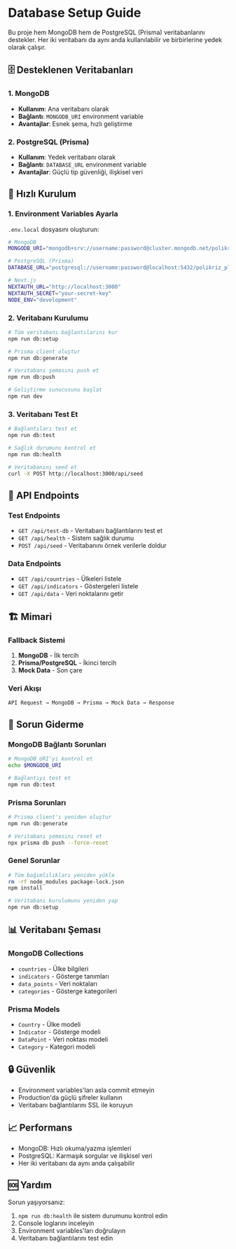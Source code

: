 # Database Setup Guide

Bu proje hem MongoDB hem de PostgreSQL (Prisma) veritabanlarını destekler. Her iki veritabanı da aynı anda kullanılabilir ve birbirlerine yedek olarak çalışır.

## 🗄️ Desteklenen Veritabanları

### 1. MongoDB
- **Kullanım**: Ana veritabanı olarak
- **Bağlantı**: `MONGODB_URI` environment variable
- **Avantajlar**: Esnek şema, hızlı geliştirme

### 2. PostgreSQL (Prisma)
- **Kullanım**: Yedek veritabanı olarak
- **Bağlantı**: `DATABASE_URL` environment variable
- **Avantajlar**: Güçlü tip güvenliği, ilişkisel veri

## 🚀 Hızlı Kurulum

### 1. Environment Variables Ayarla

`.env.local` dosyasını oluşturun:

```bash
# MongoDB
MONGODB_URI="mongodb+srv://username:password@cluster.mongodb.net/polikriz_platform?retryWrites=true&w=majority"

# PostgreSQL (Prisma)
DATABASE_URL="postgresql://username:password@localhost:5432/polikriz_platform"

# Next.js
NEXTAUTH_URL="http://localhost:3000"
NEXTAUTH_SECRET="your-secret-key"
NODE_ENV="development"
```

### 2. Veritabanı Kurulumu

```bash
# Tüm veritabanı bağlantılarını kur
npm run db:setup

# Prisma client oluştur
npm run db:generate

# Veritabanı şemasını push et
npm run db:push

# Geliştirme sunucusunu başlat
npm run dev
```

### 3. Veritabanı Test Et

```bash
# Bağlantıları test et
npm run db:test

# Sağlık durumunu kontrol et
npm run db:health

# Veritabanını seed et
curl -X POST http://localhost:3000/api/seed
```

## 🔧 API Endpoints

### Test Endpoints
- `GET /api/test-db` - Veritabanı bağlantılarını test et
- `GET /api/health` - Sistem sağlık durumu
- `POST /api/seed` - Veritabanını örnek verilerle doldur

### Data Endpoints
- `GET /api/countries` - Ülkeleri listele
- `GET /api/indicators` - Göstergeleri listele
- `GET /api/data` - Veri noktalarını getir

## 🏗️ Mimari

### Fallback Sistemi
1. **MongoDB** - İlk tercih
2. **Prisma/PostgreSQL** - İkinci tercih
3. **Mock Data** - Son çare

### Veri Akışı
```
API Request → MongoDB → Prisma → Mock Data → Response
```

## 🐛 Sorun Giderme

### MongoDB Bağlantı Sorunları
```bash
# MongoDB URI'yi kontrol et
echo $MONGODB_URI

# Bağlantıyı test et
npm run db:test
```

### Prisma Sorunları
```bash
# Prisma client'ı yeniden oluştur
npm run db:generate

# Veritabanı şemasını reset et
npx prisma db push --force-reset
```

### Genel Sorunlar
```bash
# Tüm bağımlılıkları yeniden yükle
rm -rf node_modules package-lock.json
npm install

# Veritabanı kurulumunu yeniden yap
npm run db:setup
```

## 📊 Veritabanı Şeması

### MongoDB Collections
- `countries` - Ülke bilgileri
- `indicators` - Gösterge tanımları
- `data_points` - Veri noktaları
- `categories` - Gösterge kategorileri

### Prisma Models
- `Country` - Ülke modeli
- `Indicator` - Gösterge modeli
- `DataPoint` - Veri noktası modeli
- `Category` - Kategori modeli

## 🔒 Güvenlik

- Environment variables'ları asla commit etmeyin
- Production'da güçlü şifreler kullanın
- Veritabanı bağlantılarını SSL ile koruyun

## 📈 Performans

- MongoDB: Hızlı okuma/yazma işlemleri
- PostgreSQL: Karmaşık sorgular ve ilişkisel veri
- Her iki veritabanı da aynı anda çalışabilir

## 🆘 Yardım

Sorun yaşıyorsanız:
1. `npm run db:health` ile sistem durumunu kontrol edin
2. Console loglarını inceleyin
3. Environment variables'ları doğrulayın
4. Veritabanı bağlantılarını test edin

